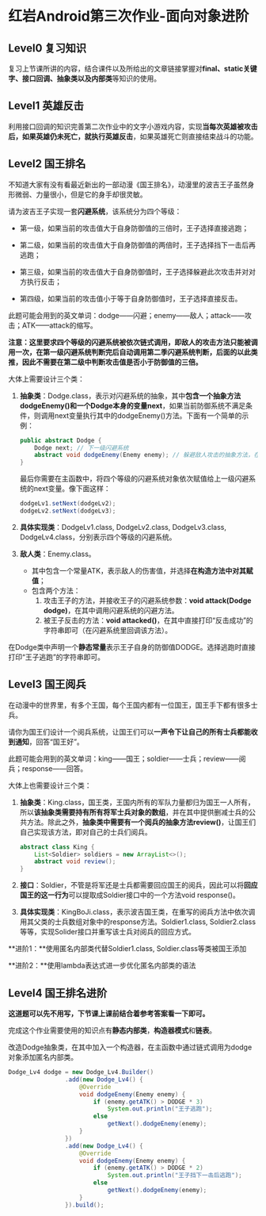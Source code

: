 # 红岩Android第三次作业-面向对象进阶

## Level0 复习知识

复习上节课所讲的内容，结合课件以及所给出的文章链接掌握对**final、static关键字、接口回调、抽象类以及内部类**等知识的使用。

## Level1 英雄反击

利用接口回调的知识完善第二次作业中的文字小游戏内容，实现**当每次英雄被攻击后，如果英雄仍未死亡，就执行英雄反击**，如果英雄死亡则直接结束战斗的功能。

## Level2 国王排名

不知道大家有没有看最近新出的一部动漫《国王排名》，动漫里的波吉王子虽然身形微弱、力量很小，但是它的身手却很灵敏。

请为波吉王子实现一套**闪避系统**，该系统分为四个等级：

- 第一级，如果当前的攻击值大于自身防御值的三倍时，王子选择直接逃跑；

- 第二级，如果当前的攻击值大于自身防御值的两倍时，王子选择挡下一击后再逃跑；

- 第三级，如果当前的攻击值大于自身防御值时，王子选择躲避此次攻击并对对方执行反击；

- 第四级，如果当前的攻击值小于等于自身防御值时，王子选择直接反击。

此题可能会用到的英文单词：dodge——闪避；enemy——敌人；attack——攻击；ATK——attack的缩写。

**注意：这里要求四个等级的闪避系统被依次链式调用，即敌人的攻击方法只能被调用一次，在第一级闪避系统判断完后自动调用第二季闪避系统判断，后面的以此类推，因此不需要在第二级中判断攻击值是否小于防御值的三倍。**

大体上需要设计三个类：

1. **抽象类**：Dodge.class，表示对闪避系统的抽象，其中**包含一个抽象方法dodgeEnemy()和一个Dodge本身的变量next**，如果当前防御系统不满足条件，则调用next变量执行其中的dodgeEnemy()方法。下面有一个简单的示例：

   ```java
   public abstract Dodge {
       Dodge next; // 下一级闪避系统
       abstract void dodgeEnemy(Enemy enemy); // 躲避敌人攻击的抽象方法，在其子类里具体实现
   }
   ```

   最后你需要在主函数中，将四个等级的闪避系统对象依次赋值给上一级闪避系统的next变量。像下面这样：

   ```java
   dodgeLv1.setNext(dodgeLv2);
   dodgeLv2.setNext(dodgeLv3);
   ```

2. **具体实现类**：DodgeLv1.class, DodgeLv2.class, DodgeLv3.class, DodgeLv4.class，分别表示四个等级的闪避系统。

3. **敌人类**：Enemy.class。

   - 其中包含一个常量ATK，表示敌人的伤害值，并选择**在构造方法中对其赋值**；
   - 包含两个方法：
     1. 攻击王子的方法，并接收王子的闪避系统参数：**void attack(Dodge dodge)**，在其中调用闪避系统的闪避方法。
     2. 被王子反击的方法：**void attacked()**，在其中直接打印“反击成功”的字符串即可（在闪避系统里回调该方法）。

在Dodge类中声明一个**静态常量**表示王子自身的防御值DODGE。选择逃跑时直接打印“王子逃跑”的字符串即可。

## Level3 国王阅兵

在动漫中的世界里，有多个王国，每个王国内都有一位国王，国王手下都有很多士兵。

请你为国王们设计一个阅兵系统，让国王们可以**一声令下让自己的所有士兵都能收到通知**，回答“国王好”。

此题可能会用到的英文单词：king——国王；soldier——士兵；review——阅兵；response——回答。

大体上也需要设计三个类：

1. **抽象类**：King.class，国王类，王国内所有的军队力量都归为国王一人所有，所以**该抽象类需要持有所有将军士兵对象的数组**，并在其中提供删减士兵的公共方法。除此之外，**抽象类中需要有一个阅兵的抽象方法review()**，让国王们自己实现该方法，即对自己的士兵们阅兵。

   ```java
   abstract class King {
       List<Soldier> soldiers = new ArrayList<>();
       abstract void review();
   }
   ```

2. **接口**：Soldier，不管是将军还是士兵都需要回应国王的阅兵，因此可以将**回应国王的这一行为**可以提取成Soldier接口中的一个方法void response()。

3.  **具体实现类**：KingBoJi.class，表示波吉国王类，在重写的阅兵方法中依次调用其父类的士兵数组对象中的response方法。Soldier1.class, Soldier2.class等等，实现Solider接口并重写该士兵对阅兵的回应方式。

**进阶1：**使用匿名内部类代替Soldier1.class, Soldier.class等类被国王添加

**进阶2：**使用lambda表达式进一步优化匿名内部类的语法

## Level4 国王排名进阶

**这道题可以先不用写，下节课上课前结合着参考答案看一下即可。**

完成这个作业需要使用的知识点有**静态内部类**，**构造器模式**和**链表**。

改造Dodge抽象类，在其中加入一个构造器，在主函数中通过链式调用为dodge对象添加匿名内部类。

```java
Dodge_Lv4 dodge = new Dodge_Lv4.Builder()
                .add(new Dodge_Lv4() {
                    @Override
                    void dodgeEnemy(Enemy enemy) {
                        if (enemy.getATK() > DODGE * 3)
                            System.out.println("王子逃跑");
                        else
                            getNext().dodgeEnemy(enemy);
                    }
                })
                .add(new Dodge_Lv4() {
                    @Override
                    void dodgeEnemy(Enemy enemy) {
                        if (enemy.getATK() > DODGE * 2)
                            System.out.println("王子挡下一击后逃跑");
                        else
                            getNext().dodgeEnemy(enemy);
                    }
                }).build();
```
